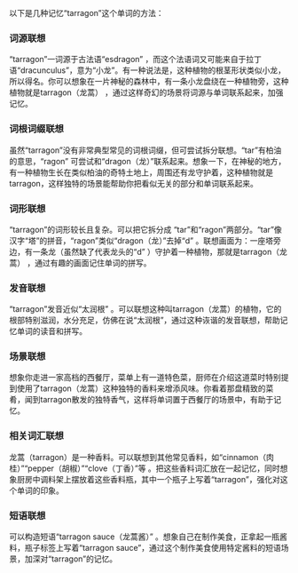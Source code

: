 以下是几种记忆“tarragon”这个单词的方法：

### 词源联想
“tarragon”一词源于古法语“esdragon” ，而这个法语词又可能来自于拉丁语“dracunculus”，意为“小龙”。有一种说法是，这种植物的根茎形状类似小龙，所以得名。你可以想象在一片神秘的森林中，有一条小龙盘绕在一种植物旁，这种植物就是tarragon（龙蒿） ，通过这样奇幻的场景将词源与单词联系起来，加强记忆。

### 词根词缀联想
虽然“tarragon”没有非常典型常见的词根词缀，但可尝试拆分联想。“tar”有柏油的意思，“ragon” 可尝试和“dragon（龙）”联系起来。想象一下，在神秘的地方，有一种植物生长在类似柏油的奇特土地上，周围还有龙守护着，这种植物就是tarragon，这样独特的场景能帮助你把看似无关的部分和单词联系起来。

### 词形联想
“tarragon”的词形较长且复杂。可以把它拆分成 “tar”和“ragon”两部分。“tar”像汉字“塔”的拼音，“ragon”类似“dragon（龙）”去掉“d” 。联想画面为：一座塔旁边，有一条龙（虽然缺了代表龙头的“d” ）守护着一种植物，那就是tarragon（龙蒿） ，通过有趣的画面记住单词的拼写。

### 发音联想
“tarragon”发音近似“太润根” 。可以联想这种叫tarragon（龙蒿）的植物，它的根部特别滋润，水分充足，仿佛在说“太润根”，通过这种诙谐的发音联想，帮助记忆单词的读音和拼写。

### 场景联想
想象你走进一家高档的西餐厅，菜单上有一道特色菜，厨师在介绍这道菜时特别提到使用了tarragon（龙蒿）这种独特的香料来增添风味。你看着那盘精致的菜肴，闻到tarragon散发的独特香气，这样将单词置于西餐厅的场景中，有助于记忆。

### 相关词汇联想
龙蒿（tarragon）是一种香料。可以联想到其他常见香料，如“cinnamon（肉桂）”“pepper（胡椒）”“clove（丁香）”等 。把这些香料词汇放在一起记忆，同时想象厨房中调料架上摆放着这些香料瓶，其中一个瓶子上写着“tarragon”，强化对这个单词的印象。

### 短语联想
可以构造短语“tarragon sauce（龙蒿酱）” 。想象自己在制作美食，正拿起一瓶酱料，瓶子标签上写着“tarragon sauce”，通过这个制作美食使用特定酱料的短语场景，加深对“tarragon”的记忆。 